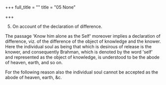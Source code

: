 +++
full_title = ""
title = "05 None"

+++


5. On account of the declaration of difference.

The passage 'Know him alone as the Self' moreover implies a declaration of difference, viz. of the difference of the object of knowledge and the knower. Here the individual soul as being that which is desirous of release is the knower, and consequently Brahman, which is denoted by the word 'self' and represented as the object of knowledge, is understood to be the abode of heaven, earth, and so on.

For the following reason also the individual soul cannot be accepted as the abode of heaven, earth, &c.

